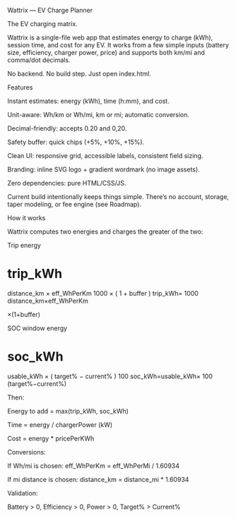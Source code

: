 Wattrix — EV Charge Planner

The EV charging matrix.

Wattrix is a single-file web app that estimates energy to charge (kWh), session time, and cost for any EV. It works from a few simple inputs (battery size, efficiency, charger power, price) and supports both km/mi and comma/dot decimals.

No backend. No build step. Just open index.html.

Features

Instant estimates: energy (kWh), time (h:mm), and cost.

Unit-aware: Wh/km or Wh/mi, km or mi; automatic conversion.

Decimal-friendly: accepts 0.20 and 0,20.

Safety buffer: quick chips (+5%, +10%, +15%).

Clean UI: responsive grid, accessible labels, consistent field sizing.

Branding: inline SVG logo + gradient wordmark (no image assets).

Zero dependencies: pure HTML/CSS/JS.

Current build intentionally keeps things simple. There’s no account, storage, taper modeling, or fee engine (see Roadmap).

How it works

Wattrix computes two energies and charges the greater of the two:

Trip energy

trip_kWh
=
distance_km
×
eff_WhPerKm
1000
×
(
1
+
buffer
)
trip_kWh=
1000
distance_km×eff_WhPerKm
	​

×(1+buffer)

SOC window energy

soc_kWh
=
usable_kWh
×
(
target%
−
current%
)
100
soc_kWh=usable_kWh×
100
(target%−current%)
	​


Then:

Energy to add = max(trip_kWh, soc_kWh)

Time = energy / chargerPower (kW)

Cost = energy * pricePerKWh

Conversions:

If Wh/mi is chosen: eff_WhPerKm = eff_WhPerMi / 1.60934

If mi distance is chosen: distance_km = distance_mi * 1.60934

Validation:

Battery > 0, Efficiency > 0, Power > 0, Target% > Current%
